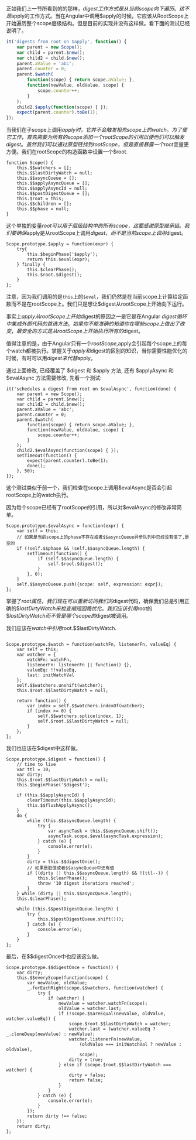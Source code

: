 正如我们上一节所看到的的那样，$digest工作方式是从当前scope向下遍历。这不是$apply的工作方式。当在Angular中调用$apply的时候，它应该从RootScope上开始遍历整个scope层级结构。但是目前的实现并没有这样做。看下面的测试已经说明了。

```js
it('digests from root on $apply', function() {
    var parent = new Scope();
    var child = parent.$new();
    var child2 = child.$new();
    parent.aValue = 'abc';
    parent.counter = 0;
    parent.$watch(
        function(scope) { return scope.aValue; },
        function(newValue, oldValue, scope) {
            scope.counter++;
        }
    );
    child2.$apply(function(scope) { });
    expect(parent.counter).toBe(1);
});
```

当我们在子scope上调用$apply时，它并不会触发祖先scope上的watch。为了使它工作，首先需要为所有的scope添加一个rootScope的引用以便他们可以触发digest。虽然我们可以通过原型链找到rootScope，但是直接暴露一个$root变量更方便。我们在rootScope的构造函数中设置一个$root.

```
function Scope() {
	this.$$watchers = [];
	this.$$lastDirtyWatch = null;
	this.$$asyncQueue = [];
	this.$$applyAsyncQueue = [];
	this.$$applyAsyncId = null;
	this.$$postDigestQueue = [];
	this.$root = this;
	this.$$children = [];
	this.$$phase = null;
}
```

这个单独的变量$root可以用于层级结构中的所有scope，这要感谢原型继承链。我们要确保$apply是从rootScope上调用$digest，而不是当前scope上调用$digest。

```
Scope.prototype.$apply = function(expr) {
	try{
		this.$beginPhase('$apply');
		return this.$eval(expr);
	} finally {
		this.$clearPhase();
		this.$root.$digest();
	}
};
```

注意，因为我们调用的是`this`上的`$eval`，我们仍然是在当前scope上计算给定函数而不是在rootScope上。我们只是想让$digest从rootScope上开始向下运行。

事实上$apply从rootScope上开始$digest的原因之一是它是在Angular $digest 循环中集成外部代码的首选方法。如果你不能准确的知道你在哪些scope上做出了改变，最安全的方式是从rootScope上开始执行所有的$digest。

值得注意的是，由于Angular只有一个$rootScope,$apply会引起每个scope上的每个watch都被执行。掌握关于$apply和$digest的区别的知识，当你需要性能优化的时候，有时可以用$digest来代替$apply。

通过上面修改, 已经覆盖了 $digest 和 $apply 方法, 还有 $applyAsync 和 $evalAsync 方法需要修改, 先看一个测试:

```
it('schedules a digest from root on $evalAsync', function(done) {
    var parent = new Scope();
    var child = parent.$new();
    var child2 = child.$new();
    parent.aValue = 'abc';
    parent.counter = 0;
    parent.$watch(
        function(scope) { return scope.aValue; },
        function(newValue, oldValue, scope) {
            scope.counter++;
        }
    );
    child2.$evalAsync(function(scope) { });
    setTimeout(function() {
        expect(parent.counter).toBe(1);
        done();
    }, 50);
});
```

这个测试类似于前一个，我们检查在scope上调用$evalAsync是否会引起rootScope上的watch执行。

因为每个scope已经有了rootScope的引用，所以对$evalAsync的修改非常简单。

```
Scope.prototype.$evalAsync = function(expr) {
	var self = this;
	// 如果是当前scope上的phase不存在或者$$asyncQueue异步队列中已经没有值了,是空的
	if (!self.$$phase && !self.$$asyncQueue.length) {
		setTimeout(function() {
			if (self.$$asyncQueue.length) {
				self.$root.$digest();
			}
		}, 0);
	}
	self.$$asyncQueue.push({scope: self, expression: expr});
};
```

掌握了$root属性，我们现在可以重新访问我们的$digest代码，确保我们总是引用正确的$$lastDirtyWatch来检查缩短回路优化。我们应该引用$root的$$lastDirtyWatch而不管是哪个scope的$digest被调用。

我们应该在$watch中引用$root.$$lastDirtyWatch.

```

Scope.prototype.$watch = function(watchFn, listenerFn, valueEq) {
	var self = this;
	var watcher = {
		watchFn: watchFn,
		listenerFn: listenerFn || function() {},
		valueEq: !!valueEq,
		last: initWatchVal
	};
	self.$$watchers.unshift(watcher);
	this.$root.$$lastDirtyWatch = null;

	return function() {
		var index = self.$$watchers.indexOf(watcher);
		if (index >= 0) {
			self.$$watchers.splice(index, 1);
			self.$root.$$lastDirtyWatch = null;
		}
	};
};

```

我们也应该在$digest中这样做。

```
Scope.prototype.$digest = function() {
	// time to live
	var ttl = 10;
	var dirty;
	this.$root.$$lastDirtyWatch = null;
	this.$beginPhase('$digest');

	if (this.$$applyAsyncId) {
		clearTimeout(this.$$applyAsyncId);
		this.$$flushApplyAsync();
	}
	do {
		while (this.$$asyncQueue.length) {
			try {
				var asyncTask = this.$$asyncQueue.shift();
				asyncTask.scope.$eval(asyncTask.expression);
			} catch (e) {
				console.error(e);
			}
		}
		dirty = this.$$digestOnce();
		// 如果是脏值或者$$asyncQueue中还有值
		if ((dirty || this.$$asyncQueue.length) && !(ttl--)) {
			this.$clearPhase();
			throw '10 digest iterations reached';
		}
	} while (dirty || this.$$asyncQueue.length);
	this.$clearPhase();

	while (this.$$postDigestQueue.length) {
		try {
			this.$$postDigestQueue.shift()();
		} catch (e) {
			console.error(e);
		}
	}
};

```

最后，在$$digestOnce中也应该这么做。

```
Scope.prototype.$$digestOnce = function() {
	var dirty;
	this.$$everyScope(function(scope) {
		var newValue, oldValue;
		_.forEachRight(scope.$$watchers, function(watcher) {
			try {
				if (watcher) {
					newValue = watcher.watchFn(scope);
					oldValue = watcher.last;
					if (!scope.$$areEqual(newValue, oldValue, watcher.valueEq)) {
						scope.$root.$$lastDirtyWatch = watcher;
						watcher.last = (watcher.valueEq ? _.cloneDeep(newValue) : newValue);
						watcher.listenerFn(newValue,
							(oldValue === initWatchVal ? newValue : oldValue),
							scope);
						dirty = true;
					} else if (scope.$root.$$lastDirtyWatch === watcher) {
						dirty = false;
						return false;
					}
				}
			} catch (e) {
				console.error(e);
			}
		});
		return dirty !== false;
	});
	return dirty;
};
```
